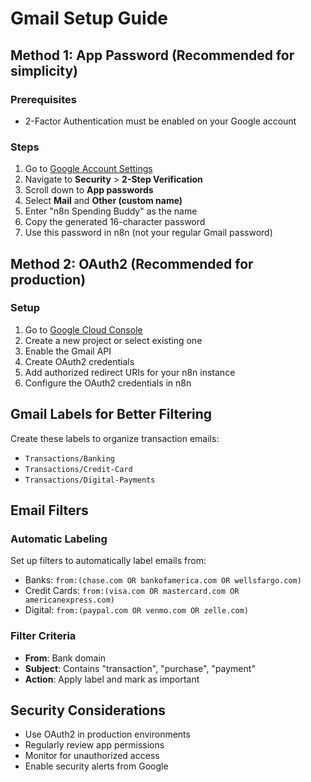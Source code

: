 # Gmail Setup Guide

## Method 1: App Password (Recommended for simplicity)

### Prerequisites
- 2-Factor Authentication must be enabled on your Google account

### Steps
1. Go to [Google Account Settings](https://myaccount.google.com/)
2. Navigate to **Security** > **2-Step Verification**
3. Scroll down to **App passwords**
4. Select **Mail** and **Other (custom name)**
5. Enter "n8n Spending Buddy" as the name
6. Copy the generated 16-character password
7. Use this password in n8n (not your regular Gmail password)

## Method 2: OAuth2 (Recommended for production)

### Setup
1. Go to [Google Cloud Console](https://console.cloud.google.com/)
2. Create a new project or select existing one
3. Enable the Gmail API
4. Create OAuth2 credentials
5. Add authorized redirect URIs for your n8n instance
6. Configure the OAuth2 credentials in n8n

## Gmail Labels for Better Filtering

Create these labels to organize transaction emails:
- `Transactions/Banking`
- `Transactions/Credit-Card`
- `Transactions/Digital-Payments`

## Email Filters

### Automatic Labeling
Set up filters to automatically label emails from:
- Banks: `from:(chase.com OR bankofamerica.com OR wellsfargo.com)`
- Credit Cards: `from:(visa.com OR mastercard.com OR americanexpress.com)`
- Digital: `from:(paypal.com OR venmo.com OR zelle.com)`

### Filter Criteria
- **From**: Bank domain
- **Subject**: Contains "transaction", "purchase", "payment"
- **Action**: Apply label and mark as important

## Security Considerations
- Use OAuth2 in production environments
- Regularly review app permissions
- Monitor for unauthorized access
- Enable security alerts from Google